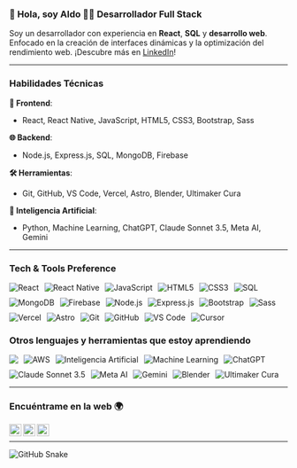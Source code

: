 ### 👋 Hola, soy Aldo 👨‍💻 Desarrollador Full Stack

Soy un desarrollador con experiencia en **React**, **SQL** y **desarrollo web**. Enfocado en la creación de interfaces dinámicas y la optimización del rendimiento web. ¡Descubre más en [LinkedIn](https://www.linkedin.com/in/aldo-alberto-arbizu)!

---


### Habilidades Técnicas

**🚀 Frontend**:
- React, React Native, JavaScript, HTML5, CSS3, Bootstrap, Sass

**🌐 Backend**:
- Node.js, Express.js, SQL, MongoDB, Firebase

**🛠️ Herramientas**:
- Git, GitHub, VS Code, Vercel, Astro, Blender, Ultimaker Cura

**🤖 Inteligencia Artificial**:
- Python, Machine Learning, ChatGPT, Claude Sonnet 3.5, Meta AI, Gemini

---

### Tech & Tools Preference

<p style="display: flex; flex-wrap: wrap; gap: 10px;">
  <img src="https://img.shields.io/badge/-React-61DAFB?style=flat&logo=react&logoColor=black" alt="React">
  <img src="https://img.shields.io/badge/-React%20Native-20232A?style=flat&logo=react&logoColor=61DAFB" alt="React Native">
  <img src="https://img.shields.io/badge/-JavaScript-F7DF1E?style=flat&logo=javascript&logoColor=black" alt="JavaScript">
  <img src="https://img.shields.io/badge/-HTML5-E34F26?style=flat&logo=html5&logoColor=white" alt="HTML5">
  <img src="https://img.shields.io/badge/-CSS3-1572B6?style=flat&logo=css3&logoColor=white" alt="CSS3">
  <img src="https://img.shields.io/badge/-SQL-4479A1?style=flat&logo=Microsoft%20SQL%20Server&logoColor=white" alt="SQL">
  <img src="https://img.shields.io/badge/-MongoDB-47A248?style=flat&logo=mongodb&logoColor=white" alt="MongoDB">
  <img src="https://img.shields.io/badge/-Firebase-FFCA28?style=flat&logo=firebase&logoColor=white" alt="Firebase">
  <img src="https://img.shields.io/badge/-Node.js-339933?style=flat&logo=node.js&logoColor=white" alt="Node.js">
  <img src="https://img.shields.io/badge/-Express.js-000000?style=flat&logo=express&logoColor=white" alt="Express.js">
  <img src="https://img.shields.io/badge/-Bootstrap-563D7C?style=flat&logo=bootstrap&logoColor=white" alt="Bootstrap">
  <img src="https://img.shields.io/badge/-Sass-CC6699?style=flat&logo=sass&logoColor=white" alt="Sass">
  <img src="https://img.shields.io/badge/-Vercel-000000?style=flat&logo=vercel&logoColor=white" alt="Vercel">
  <img src="https://img.shields.io/badge/-Astro-FF5A03?style=flat&logo=astro&logoColor=white" alt="Astro">
  <img src="https://img.shields.io/badge/-Git-F05032?style=flat&logo=git&logoColor=white" alt="Git">
  <img src="https://img.shields.io/badge/-Github-181717?style=flat&logo=github&logoColor=white" alt="GitHub">
  <img src="https://img.shields.io/badge/-VS%20Code-007ACC?style=flat&logo=visual%20studio%20code&logoColor=white" alt="VS Code">
  <img src="https://img.shields.io/badge/Cursor-4B8BBE?style=flat&logo=cursor&logoColor=white" alt="Cursor">
</p>

### Otros lenguajes y herramientas que estoy aprendiendo

<p style="display: flex; flex-wrap: wrap; gap: 10px;">
  <img src="https://img.shields.io/badge/-Python-3776AB?style=flat&logo=python&logoColor=white">
  <img src="https://img.shields.io/badge/AWS-FF9900?style=flat&logo=amazonaws&logoColor=white" alt="AWS">
  <img src="https://img.shields.io/badge/Inteligencia%20Artificial-007FFF?style=flat&logo=ai&logoColor=white" alt="Inteligencia Artificial">
  <img src="https://img.shields.io/badge/Machine%20Learning-FF9900?style=flat&logo=python&logoColor=white" alt="Machine Learning">
  <img src="https://img.shields.io/badge/ChatGPT-00BFFF?style=flat&logo=openai&logoColor=white" alt="ChatGPT">
  <img src="https://img.shields.io/badge/Claude%20Sonnet%203.5-7C7C7C?style=flat&logo=ai&logoColor=white" alt="Claude Sonnet 3.5">
  <img src="https://img.shields.io/badge/Meta%20AI-00A400?style=flat&logo=facebook&logoColor=white" alt="Meta AI">
  <img src="https://img.shields.io/badge/Gemini-FF4F00?style=flat&logo=google&logoColor=white" alt="Gemini">
  <img src="https://img.shields.io/badge/-Blender-F5792A?style=flat&logo=blender&logoColor=white" alt="Blender">
  <img src="https://img.shields.io/badge/Ultimaker%20Cura-70B1E7?style=flat&logo=ultimaker&logoColor=white" alt="Ultimaker Cura">
</p>

---

### Encuéntrame en la web 🌍

[<img align="left" alt="Aldo | LinkedIn" width="22px" src="https://cdn.jsdelivr.net/npm/simple-icons@v3/icons/linkedin.svg" />][linkedin]
[<img align="left" alt="Aldo | Twitter" width="22px" src="https://cdn.jsdelivr.net/npm/simple-icons@v3/icons/twitter.svg" />][twitter]
[<img align="left" alt="Aldo | Instagram" width="22px" src="https://cdn.jsdelivr.net/npm/simple-icons@v3/icons/instagram.svg" />][instagram]

<br/>

---
<picture>
  <source media="(prefers-color-scheme: dark)" srcset="https://github.com/ArbizuAldoAlberto/ArbizuAldoAlberto/raw/output/dist/github-snake-dark.svg" />
  <source media="(prefers-color-scheme: light)" srcset="https://github.com/ArbizuAldoAlberto/ArbizuAldoAlberto/raw/output/dist/github-snake.svg" />
  <img alt="GitHub Snake" src="https://github.com/ArbizuAldoAlberto/ArbizuAldoAlberto/raw/output/dist/github-snake.svg" />
</picture>



[linkedin]: https://www.linkedin.com/in/aldo-alberto-arbizu/
[twitter]: https://twitter.com/AldoArbizu
[instagram]: https://www.instagram.com/aldoarbizu/
